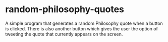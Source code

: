 # random-philosophy-quotes
A simple program that generates a random Philosophy quote when a button is clicked. There is also another button which gives the user the option of tweeting the quote that currently appears on the screen.
